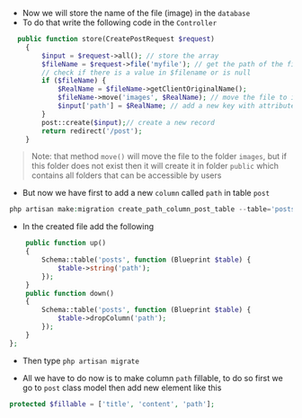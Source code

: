 - Now we will store the name of the file (image) in the `database`
- To do that write the following code in the `Controller`

````php
  public function store(CreatePostRequest $request)
    {
        $input = $request->all(); // store the array
        $fileName = $request->file('myfile'); // get the path of the file (if exists) 
        // check if there is a value in $filename or is null
        if ($fileName) {
            $RealName = $fileName->getClientOriginalName();
            $fileName->move('images', $RealName); // move the file to images folder
            $input['path'] = $RealName; // add a new key with attribute name `path` in table `post`
        }
        post::create($input);// create a new record
        return redirect('/post');
    }
````

> Note: that method `move()` will move the file to the folder `images`,
> but if this folder does not exist then it will create it in folder `public`
> which contains all folders that can be accessible by users

- But now we have first to add a new `column` called `path` in table `post`

````php
php artisan make:migration create_path_column_post_table --table='posts'
````

- In the created file add the following

````php
    public function up()
    {
        Schema::table('posts', function (Blueprint $table) {
            $table->string('path');
        });
    }
    public function down()
    {
        Schema::table('posts', function (Blueprint $table) {
            $table->dropColumn('path');
        });
    }
};
````

- Then type `php artisan migrate`

- All we have to do now is to make column `path` fillable, to do so
  first we go to `post` class model then add new element like this

````php
protected $fillable = ['title', 'content', 'path'];
````